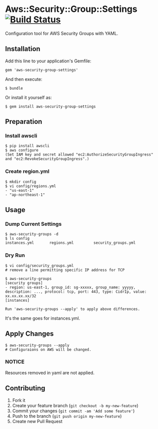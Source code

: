 # Aws::Security::Group::Settings [![Build Status](https://travis-ci.org/hassaku/aws-security-group-settings.svg?branch=master)](https://travis-ci.org/hassaku/aws-security-group-settings)

Configuration tool for AWS Security Groups with YAML.

## Installation

Add this line to your application's Gemfile:

    gem 'aws-security-group-settings'

And then execute:

    $ bundle

Or install it yourself as:

    $ gem install aws-security-group-settings

## Preparation

### Install awscli

```
$ pip install awscli
$ aws configure
(Set IAM key and secret allowed "ec2:AuthorizeSecurityGroupIngress" and "ec2:RevokeSecurityGroupIngress".)
```

### Create region.yml

```
$ mkdir config
$ vi config/regions.yml
- "us-east-1"
- "ap-northeast-1"
```

## Usage

### Dump Current Settings

```
$ aws-security-groups -d
$ ls config
instances.yml       regions.yml         security_groups.yml
```

### Dry Run

```
$ vi config/security_groups.yml
# remove a line permitting specific IP address for TCP

$ aws-security-groups
[security groups]
- region: us-east-1, group_id: sg-xxxxx, group_name: yyyyy, description: ..., protocol: tcp, port: 443, type: CidrIp, value: xx.xx.xx.xx/32
[instances]

Run 'aws-security-groups --apply' to apply above differences.
```

It's the same goes for instances.yml.

## Apply Changes

```
$ aws-security-groups --apply
# Configuraions on AWS will be changed.
```

### NOTICE

Resources removed in yaml are not applied.

## Contributing

1. Fork it
2. Create your feature branch (`git checkout -b my-new-feature`)
3. Commit your changes (`git commit -am 'Add some feature'`)
4. Push to the branch (`git push origin my-new-feature`)
5. Create new Pull Request
